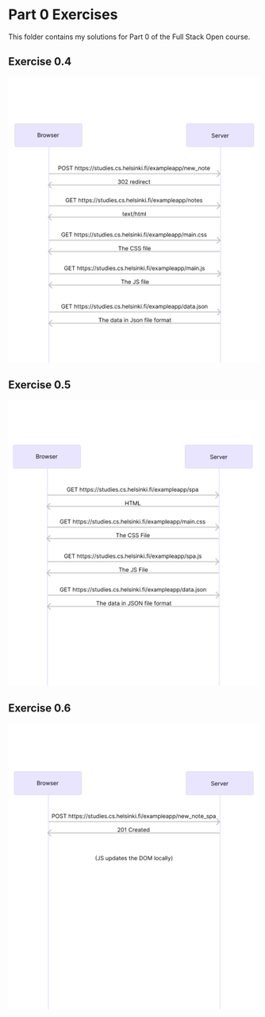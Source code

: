 # Part 0 Exercises

This folder contains my solutions for Part 0 of the Full Stack Open course.

## Exercise 0.4
![Exercise 0.4](exercise0_4.png)

## Exercise 0.5
![Exercise 0.5](exercise0_5.png)

## Exercise 0.6
![Exercise 0.6](exercise0_6.png)
